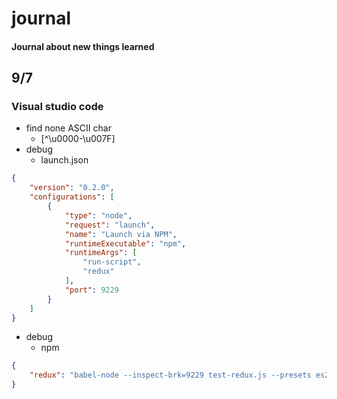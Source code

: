 # journal
#### Journal about new things learned

## 9/7
### Visual studio code
- find none ASCII char
    - [^\u0000-\u007F]
- debug
    - launch.json
```json
{
    "version": "0.2.0",
    "configurations": [
        {
            "type": "node",
            "request": "launch",
            "name": "Launch via NPM",
            "runtimeExecutable": "npm",
            "runtimeArgs": [
                "run-script",
                "redux"
            ],
            "port": 9229
        }
    ]
}
```
- debug
    - npm
```json
{
    "redux": "babel-node --inspect-brk=9229 test-redux.js --presets es2015,stage-2"
}
```

